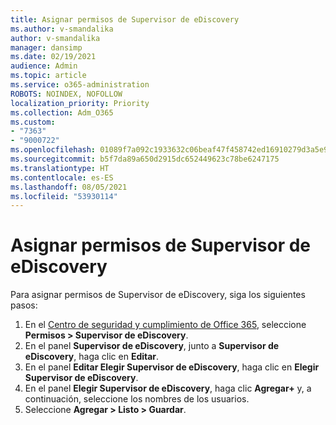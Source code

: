 ```yaml
---
title: Asignar permisos de Supervisor de eDiscovery
ms.author: v-smandalika
author: v-smandalika
manager: dansimp
ms.date: 02/19/2021
audience: Admin
ms.topic: article
ms.service: o365-administration
ROBOTS: NOINDEX, NOFOLLOW
localization_priority: Priority
ms.collection: Adm_O365
ms.custom:
- "7363"
- "9000722"
ms.openlocfilehash: 01089f7a092c1933632c06beaf47f458742ed16910279d3a5e90a35503bd1cbf
ms.sourcegitcommit: b5f7da89a650d2915dc652449623c78be6247175
ms.translationtype: HT
ms.contentlocale: es-ES
ms.lasthandoff: 08/05/2021
ms.locfileid: "53930114"
---
```

# <a name="assign-ediscovery-manager-permissions"></a>Asignar permisos de Supervisor de eDiscovery

Para asignar permisos de Supervisor de eDiscovery, siga los siguientes pasos:

1. En el [Centro de seguridad y cumplimiento de Office 365](https://sip.protection.office.com/), seleccione **Permisos > Supervisor de eDiscovery**.
2. En el panel **Supervisor de eDiscovery**, junto a **Supervisor de eDiscovery**, haga clic en **Editar**.
3. En el panel **Editar Elegir Supervisor de eDiscovery**, haga clic en **Elegir Supervisor de eDiscovery**.
4. En el panel **Elegir Supervisor de eDiscovery**, haga clic **Agregar+** y, a continuación, seleccione los nombres de los usuarios.
5. Seleccione **Agregar > Listo > Guardar**.